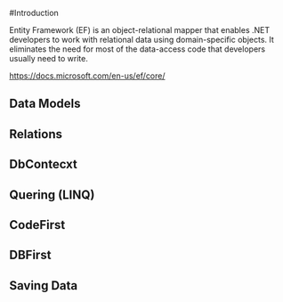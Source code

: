 #Introduction

Entity Framework (EF) is an object-relational mapper that enables .NET developers to work with relational data using domain-specific objects. 
It eliminates the need for most of the data-access code that developers usually need to write.

https://docs.microsoft.com/en-us/ef/core/

## Data Models

## Relations

## DbContecxt

## Quering (LINQ)

## CodeFirst
## DBFirst

## Saving Data